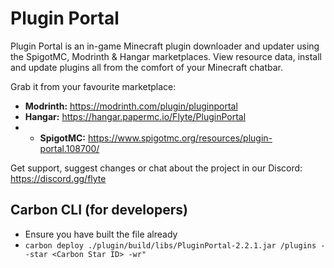 # Plugin Portal

Plugin Portal is an in-game Minecraft plugin downloader and updater using the SpigotMC, Modrinth & Hangar marketplaces. View resource data, install and update plugins all from the comfort of your Minecraft chatbar.

Grab it from your favourite marketplace:

* **Modrinth:** https://modrinth.com/plugin/pluginportal
* **Hangar:** https://hangar.papermc.io/Flyte/PluginPortal
* * **SpigotMC:** https://www.spigotmc.org/resources/plugin-portal.108700/

Get support, suggest changes or chat about the project in our Discord: https://discord.gg/flyte

## Carbon CLI (for developers)
- Ensure you have built the file already
- `carbon deploy ./plugin/build/libs/PluginPortal-2.2.1.jar /plugins --star <Carbon Star ID> -wr"`